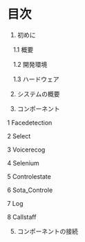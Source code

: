 # 目次
1. 初めに

　1.1 概要

　1.2 開発環境

　1.3 ハードウェア

2. システムの概要

3. コンポーネント

 1 Facedetection

 2 Select

 3 Voicerecog

 4 Selenium

 5 Controlestate

 6 Sota_Controle

 7 Log

 8 Callstaff

5. コンポーネントの接続


